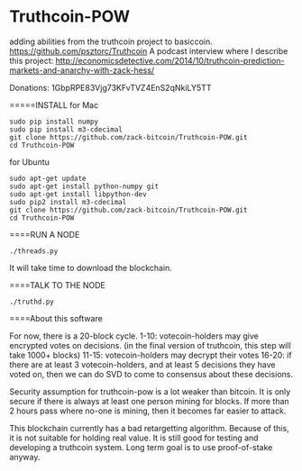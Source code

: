 Truthcoin-POW
=============

adding abilities from the truthcoin project to basiccoin. https://github.com/psztorc/Truthcoin
A podcast interview where I describe this project: http://economicsdetective.com/2014/10/truthcoin-prediction-markets-and-anarchy-with-zack-hess/

Donations: 1GbpRPE83Vjg73KFvTVZ4EnS2qNkiLY5TT

=====INSTALL 
for Mac

    sudo pip install numpy
    sudo pip install m3-cdecimal 
    git clone https://github.com/zack-bitcoin/Truthcoin-POW.git
    cd Truthcoin-POW

for Ubuntu

    sudo apt-get update
    sudo apt-get install python-numpy git
    sudo apt-get install libpython-dev
    sudo pip2 install m3-cdecimal 
    git clone https://github.com/zack-bitcoin/Truthcoin-POW.git
    cd Truthcoin-POW

====RUN A NODE

    ./threads.py

It will take time to download the blockchain.

====TALK TO THE NODE

    ./truthd.py

====About this software

For now, there is a 20-block cycle.
1-10: votecoin-holders may give encrypted votes on decisions. (in the final version of truthcoin, this step will take 1000+ blocks)
11-15: votecoin-holders may decrypt their votes
16-20: if there are at least 3 votecoin-holders, and at least 5 decisions they have voted on, then we can do SVD to come to consensus about these decisions.

Security assumption for truthcoin-pow is a lot weaker than bitcoin. It is only
secure if there is always at least one person mining for blocks.
If more than 2 hours pass where no-one is mining, then it becomes far easier to attack.

This blockchain currently has a bad retargetting algorithm. Because of this, it is not
suitable for holding real value. It is still good for testing and developing a truthcoin
system.
Long term goal is to use proof-of-stake anyway.